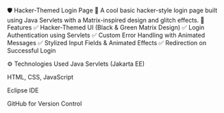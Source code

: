 🛡️ Hacker-Themed Login Page 🚀
A cool basic hacker-style login page built using Java Servlets with a Matrix-inspired design and glitch effects.
📌 Features
✅ Hacker-Themed UI (Black & Green Matrix Design)
✅ Login Authentication using Servlets
✅ Custom Error Handling with Animated Messages
✅ Stylized Input Fields & Animated Effects
✅ Redirection on Successful Login

⚙️ Technologies Used
Java Servlets (Jakarta EE)

HTML, CSS, JavaScript

Eclipse IDE

GitHub for Version Control
